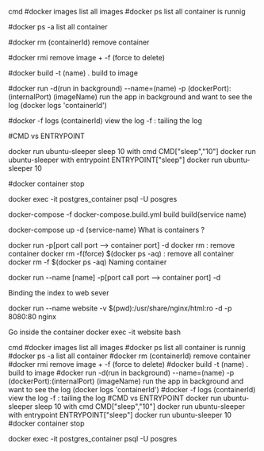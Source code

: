 cmd
#docker images
list all images
#docker ps
list all container is runnig

#docker ps -a 
list all container 

#docker rm (containerId)
remove container

#docker rmi 
remove image + -f (force to delete)

#docker build -t (name) .
build to image

#docker run -d(run in background) --name=(name) -p (dockerPort):(internalPort) (imageName)
run the app in background 
and want to see the log (docker logs 'containerId')

#docker -f logs (containerId)
view the log
-f : tailing the log

#CMD vs ENTRYPOINT

docker run ubuntu-sleeper sleep 10
with cmd CMD["sleep","10"]
docker run ubuntu-sleeper
with entrypoint ENTRYPOINT["sleep"]
docker run ubuntu-sleeper 10

#docker container stop

docker exec -it postgres_container psql -U posgres

docker-compose -f docker-compose.build.yml build build(service name)

docker-compose up -d (service-name)
What is containers ?



docker run -p[port call port --> container port] -d
docker rm  : remove container
docker rm -f(force) $(docker ps -aq) : remove all container
docker rm -f $(docker ps -aq)
Naming container

docker run --name [name] -p[port call port --> container port] -d

Binding the index to web sever

docker run --name website -v $(pwd):/usr/share/nginx/html:ro -d -p 8080:80 nginx

Go inside the container
docker exec -it website bash

cmd #docker images list all images #docker ps list all container is runnig
#docker ps -a list all container
#docker rm (containerId) remove container
#docker rmi remove image + -f (force to delete)
#docker build -t (name) . build to image
#docker run -d(run in background) --name=(name) -p (dockerPort):(internalPort) (imageName) run the app in background and want to see the log (docker logs 'containerId')
#docker -f logs (containerId) view the log -f : tailing the log
#CMD vs ENTRYPOINT
docker run ubuntu-sleeper sleep 10 with cmd CMD["sleep","10"] docker run ubuntu-sleeper with entrypoint ENTRYPOINT["sleep"] docker run ubuntu-sleeper 10
#docker container stop

docker exec -it postgres_container psql -U posgres

